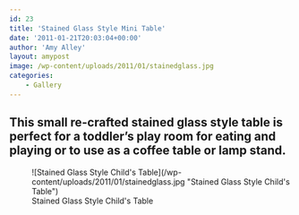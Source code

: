 ```yaml
---
id: 23
title: 'Stained Glass Style Mini Table'
date: '2011-01-21T20:03:04+00:00'
author: 'Amy Alley'
layout: amypost
image: /wp-content/uploads/2011/01/stainedglass.jpg
categories:
    - Gallery
---
```


## This small re-crafted stained glass style table is perfect for a toddler’s play room for eating and playing or to use as a coffee table or lamp stand.

<div class="flexed gallery">
<figure aria-describedby="caption-attachment-24" class="wp-caption alignright" id="attachment_24" style="width: 480px" markdown=1>
![Stained Glass Style Child's Table](/wp-content/uploads/2011/01/stainedglass.jpg "Stained Glass Style Child's Table")
<figcaption>Stained Glass Style Child's Table</figcaption></figure>


</div>
